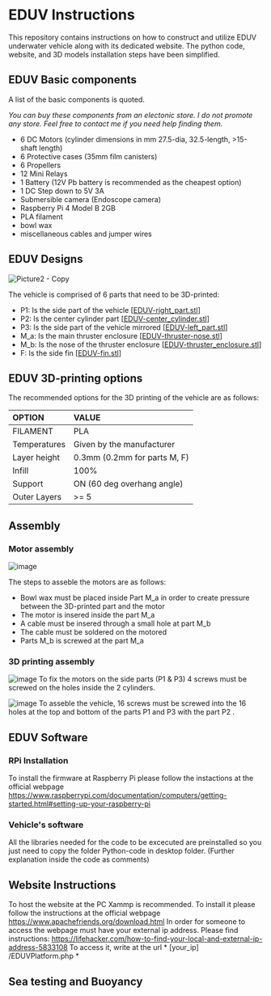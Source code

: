 # EDUV Instructions

This repository contains instructions on how to construct and utilize EDUV underwater vehicle along with its dedicated website. 
The python code, website, and 3D models installation steps have been simplified. 

## EDUV Basic components
A list of the basic components is quoted. 

*You can buy these components from an electonic store. I do not promote any store. Feel free to contact me if you need help finding them.*
- 6 DC Motors (cylinder dimensions in mm 27.5-dia, 32.5-length, >15-shaft length)
- 6 Protective cases (35mm film canisters)
- 6 Propellers 
- 12 Mini Relays
- 1 Battery (12V Pb battery is recommended as the cheapest option)
- 1 DC Step down to 5V 3A
- Submersible camera (Endoscope camera)
- Raspberry Pi 4 Model B 2GB
- PLA filament
- bowl wax
- miscellaneous cables and jumper wires


## EDUV Designs
![Picture2 - Copy](https://user-images.githubusercontent.com/52425561/232246269-ae8fc5b2-37aa-44f2-b422-f71f73560e3e.png)

The vehicle is comprised of 6 parts that need to be 3D-printed:
  - P1: Is the side part of the vehicle [[EDUV-right_part.stl](https://github.com/MariosVasileiou/EDUV/blob/main/3D%20Models/EDUV-right_part.stl)]
  - P2: Is the center cylinder part [[EDUV-center_cylinder.stl](https://github.com/MariosVasileiou/EDUV/blob/main/3D%20Models/EDUV-center_cylinder.stl)]
  - P3: Is the side part of the vehicle mirrored [[EDUV-left_part.stl](https://github.com/MariosVasileiou/EDUV/blob/main/3D%20Models/EDUV-left_part.stl)]
  - M_a: Is the main thruster enclosure [[EDUV-thruster-nose.stl](https://github.com/MariosVasileiou/EDUV/blob/main/3D%20Models/EDUV-thruster-nose.stl)]
  - M_b: Is the nose of the thruster enclosure [[EDUV-thruster_enclosure.stl](https://github.com/MariosVasileiou/EDUV/blob/main/3D%20Models/EDUV-thruster_enclosure.stl)]
  - F: Is the side fin [[EDUV-fin.stl](https://github.com/MariosVasileiou/EDUV/blob/main/3D%20Models/EDUV-fin.stl)]

## EDUV 3D-printing options

The recommended options for the 3D printing of the vehicle are as follows:

|OPTION|VALUE|
|:------|:--------|
|FILAMENT|PLA|
|Temperatures|Given by the manufacturer|
|Layer height|0.3mm (0.2mm for parts M, F)|
|Infill|100%|
|Support|ON (60 deg overhang angle)|
|Outer Layers|>= 5|

## Assembly
### Motor assembly
![image](https://user-images.githubusercontent.com/52425561/235317928-74d58552-bbe8-4de9-96ad-37b2205ebc22.png)

The steps to asseble the motors are as follows:
- Bowl wax must be placed inside Part M_a in order to create pressure between the 3D-printed part and the motor
- The motor is insered inside the part M_a
- A cable must be insered through a small hole at part M_b
- The cable must be soldered on the motored
- Parts M_b is screwed at the part M_a

### 3D printing assembly
![image](https://user-images.githubusercontent.com/52425561/235318469-4da21b79-37d3-4763-8012-aac5c1a00c6b.png)
To fix the motors on the side parts (P1 & P3) 4 screws must be screwed on the holes inside the 2 cylinders.

![image](https://user-images.githubusercontent.com/52425561/235317876-f23c88f2-22c9-4229-ad01-d5564f05a7b6.png)
To asseble the vehicle, 16 screws must be screwed into the 16 holes at the top and bottom of the parts P1 and P3 with the part P2 .


## EDUV Software
### RPi Installation
To install the firmware at Raspberry Pi please follow the instactions at the official webpage https://www.raspberrypi.com/documentation/computers/getting-started.html#setting-up-your-raspberry-pi

### Vehicle's software
All the libraries needed for the code to be excecuted are preinstalled so you just need to copy the folder Python-code in desktop folder. 
(Further explanation inside the code as comments)

## Website Instructions
To host the website at the PC Xammp is recommended. To install it please follow the instructions at the official webpage https://www.apachefriends.org/download.html 
In order for someone to access the webpage must have your external ip address. Please find instructions: https://lifehacker.com/how-to-find-your-local-and-external-ip-address-5833108
To access it, write at the url * [your_ip] /EDUVPlatform.php *

## Sea testing and Buoyancy

